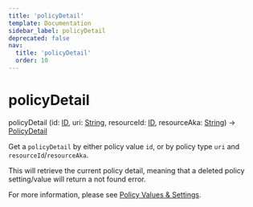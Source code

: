 ```yaml
---
title: 'policyDetail'
template: Documentation
sidebar_label: policyDetail
deprecated: false
nav:
  title: 'policyDetail'
  order: 10
---
```


# policyDetail

<div className="pb-4 font-roboto-slab text-lg"><span className="font-bold">policyDetail</span> <span style={{'fontWeight':400,'fontSize':'0.85em'}}>(id: <a href="/guardrails/docs/reference/graphql/scalar/ID">ID</a>, uri: <a href="/guardrails/docs/reference/graphql/scalar/String">String</a>, resourceId: <a href="/guardrails/docs/reference/graphql/scalar/ID">ID</a>, resourceAka: <a href="/guardrails/docs/reference/graphql/scalar/String">String</a>) &rarr; <a href="/guardrails/docs/reference/graphql/object/PolicyDetail">PolicyDetail</a></span>
</div>



Get a `policyDetail` by either policy value `id`, or by policy type `uri` and `resourceId`/`resourceAka`.

This will retrieve the current policy detail, meaning that a deleted policy setting/value will return a not found error.

For more information, please see [Policy Values & Settings](https://turbot.com/guardrails/docs/concepts/policies/values-settings).